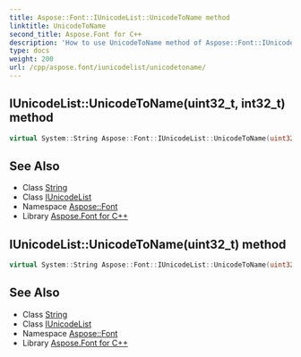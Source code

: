 ```yaml
---
title: Aspose::Font::IUnicodeList::UnicodeToName method
linktitle: UnicodeToName
second_title: Aspose.Font for C++
description: 'How to use UnicodeToName method of Aspose::Font::IUnicodeList class in C++.'
type: docs
weight: 200
url: /cpp/aspose.font/iunicodelist/unicodetoname/
---
```

## IUnicodeList::UnicodeToName(uint32_t, int32_t) method




```cpp
virtual System::String Aspose::Font::IUnicodeList::UnicodeToName(uint32_t code, int32_t nameIndex)=0
```

## See Also

* Class [String](../../../system/string/)
* Class [IUnicodeList](../)
* Namespace [Aspose::Font](../../)
* Library [Aspose.Font for C++](../../../)
## IUnicodeList::UnicodeToName(uint32_t) method




```cpp
virtual System::String Aspose::Font::IUnicodeList::UnicodeToName(uint32_t code)=0
```

## See Also

* Class [String](../../../system/string/)
* Class [IUnicodeList](../)
* Namespace [Aspose::Font](../../)
* Library [Aspose.Font for C++](../../../)
